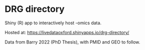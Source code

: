 # DRG directory

Shiny (R) app to interactively host -omics data.

Hosted at:
https://livedataoxford.shinyapps.io/drg-directory/

Data from Barry 2022 (PhD Thesis), with PMID and GEO to follow.
